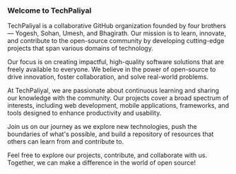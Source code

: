 ### Welcome to TechPaliyal

TechPaliyal is a collaborative GitHub organization founded by four brothers— Yogesh, Sohan, Umesh, and Bhagirath. Our mission is to learn, innovate, and contribute to the open-source community by developing cutting-edge projects that span various domains of technology.

Our focus is on creating impactful, high-quality software solutions that are freely available to everyone. We believe in the power of open-source to drive innovation, foster collaboration, and solve real-world problems. 

At TechPaliyal, we are passionate about continuous learning and sharing our knowledge with the community. Our projects cover a broad spectrum of interests, including web development, mobile applications, frameworks, and tools designed to enhance productivity and usability.

Join us on our journey as we explore new technologies, push the boundaries of what's possible, and build a repository of resources that others can learn from and contribute to.

Feel free to explore our projects, contribute, and collaborate with us. Together, we can make a difference in the world of open source!
